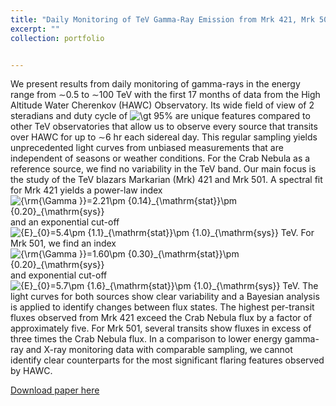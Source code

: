 ```yaml
---
title: "Daily Monitoring of TeV Gamma-Ray Emission from Mrk 421, Mrk 501, and the Crab Nebula with HAWC"
excerpt: ""
collection: portfolio


---
```


We present results from daily monitoring of gamma-rays in the energy range from ∼0.5 to ∼100 TeV with the first 17 months of data from the High Altitude Water Cherenkov (HAWC) Observatory. Its wide field of view of 2 steradians and duty cycle of ![$\gt 95$](https://cfn-live-content-bucket-iop-org.s3.amazonaws.com/journals/0004-637X/841/2/100/revision1/apjaa729eieqn1.gif?AWSAccessKeyId=AKIAYDKQL6LTV7YY2HIK&Expires=1691718888&Signature=MYVOp1yLhdzqPwq3tf8zews07eA%3D)% are unique features compared to other TeV observatories that allow us to observe every source that transits over HAWC for up to ∼6 hr each sidereal day. This regular sampling yields unprecedented light curves from unbiased measurements that are independent of seasons or weather conditions. For the Crab Nebula as a reference source, we find no variability in the TeV band. Our main focus is the study of the TeV blazars Markarian (Mrk) 421 and Mrk 501. A spectral fit for Mrk 421 yields a power-law index ![${\rm{\Gamma }}=2.21\pm {0.14}_{\mathrm{stat}}\pm {0.20}_{\mathrm{sys}}$](https://cfn-live-content-bucket-iop-org.s3.amazonaws.com/journals/0004-637X/841/2/100/revision1/apjaa729eieqn2.gif?AWSAccessKeyId=AKIAYDKQL6LTV7YY2HIK&Expires=1691718888&Signature=mp3%2FKf1GNCSZgXJi96aj8a%2F6bIg%3D) and an exponential cut-off ![${E}_{0}=5.4\pm {1.1}_{\mathrm{stat}}\pm {1.0}_{\mathrm{sys}}$](https://cfn-live-content-bucket-iop-org.s3.amazonaws.com/journals/0004-637X/841/2/100/revision1/apjaa729eieqn3.gif?AWSAccessKeyId=AKIAYDKQL6LTV7YY2HIK&Expires=1691718888&Signature=N%2B0Z%2Fsp5cco6d3wwVd3ULIBurFw%3D) TeV. For Mrk 501, we find an index ![${\rm{\Gamma }}=1.60\pm {0.30}_{\mathrm{stat}}\pm {0.20}_{\mathrm{sys}}$](https://cfn-live-content-bucket-iop-org.s3.amazonaws.com/journals/0004-637X/841/2/100/revision1/apjaa729eieqn4.gif?AWSAccessKeyId=AKIAYDKQL6LTV7YY2HIK&Expires=1691718888&Signature=exQivhGeuZgRwj6yOwBogtRAbUg%3D) and exponential cut-off ![${E}_{0}=5.7\pm {1.6}_{\mathrm{stat}}\pm {1.0}_{\mathrm{sys}}$](https://cfn-live-content-bucket-iop-org.s3.amazonaws.com/journals/0004-637X/841/2/100/revision1/apjaa729eieqn5.gif?AWSAccessKeyId=AKIAYDKQL6LTV7YY2HIK&Expires=1691718888&Signature=U4qy%2BMtI4oByXVZO0SypNSKJOsU%3D) TeV. The light curves for both sources show clear variability and a Bayesian analysis is applied to identify changes between flux states. The highest per-transit fluxes observed from Mrk 421 exceed the Crab Nebula flux by a factor of approximately five. For Mrk 501, several transits show fluxes in excess of three times the Crab Nebula flux. In a comparison to lower energy gamma-ray and X-ray monitoring data with comparable sampling, we cannot identify clear counterparts for the most significant flaring features observed by HAWC.

[Download paper here](https://iopscience.iop.org/article/10.3847/1538-4357/aa729e/meta)
